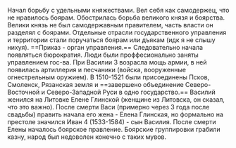 Начал борьбу с удельными княжествами. Вел себя как самодержец, что не нравилось боярам. Обострилась борьба великого князя и боярства. Велики князь не был самодержавным правителем, часть власти он разделял с боярами. Отдельные отрасли государственного управления и территории стали поручаться боярам или дъякам (идк я не слышу нихуя). ==Приказ - орган управления.== Следовательно начала появляться бюрократия. Люди были проффесионально заняты управлением гос-ва. При Василии 3 возрасла мощь армии, в ней появилась артиллерия и песчаники (войска, вооруженные огнестрельным оружием). В 1510-1521 были присоединены Псков, Смоленск, Рязанская земля и ==завершено объединение Северо-Восточной и Северо-Западной Руси в одно государство.== Василий женился на Литовке Елене Глинской (женщине из Литовска, он сказал, что это важно). После смерти Васи (примерно через 3 года после свадьбы) править начала его жена - Елена Глинская, но формально на престоле значился Иван 4 (1533-1584) - сын Василия. После смерти Елены началось боярское правление. Боярские группировки грабили казну, народ был недоволен конечно с таких мувов. 
